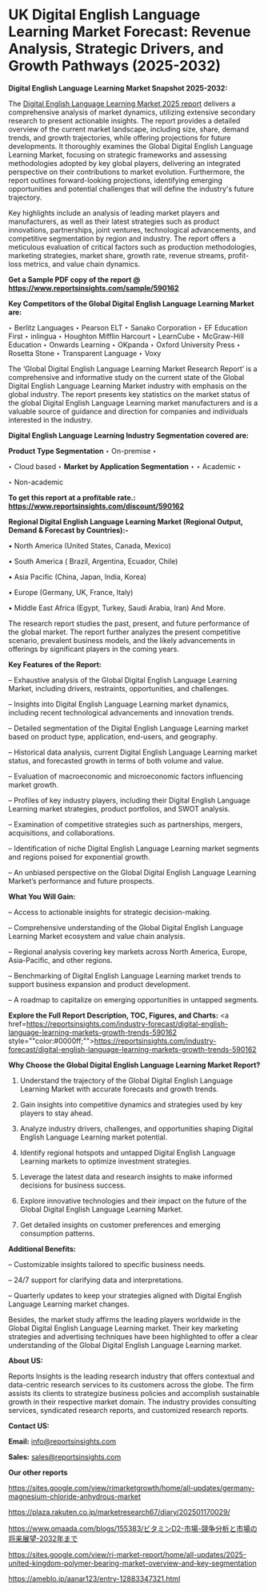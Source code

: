 # UK Digital English Language Learning Market Forecast: Revenue Analysis, Strategic Drivers, and Growth Pathways (2025-2032)

<strong>Digital English Language Learning Market Snapshot 2025-2032:</strong>

The <a href=https://www.reportsinsights.com/sample/590162>Digital English Language Learning Market 2025 report</a> delivers a comprehensive analysis of market dynamics, utilizing extensive secondary research to present actionable insights. The report provides a detailed overview of the current market landscape, including size, share, demand trends, and growth trajectories, while offering projections for future developments. It thoroughly examines the Global Digital English Language Learning Market, focusing on strategic frameworks and assessing methodologies adopted by key global players, delivering an integrated perspective on their contributions to market evolution. Furthermore, the report outlines forward-looking projections, identifying emerging opportunities and potential challenges that will define the industry's future trajectory.

Key highlights include an analysis of leading market players and manufacturers, as well as their latest strategies such as product innovations, partnerships, joint ventures, technological advancements, and competitive segmentation by region and industry. The report offers a meticulous evaluation of critical factors such as production methodologies, marketing strategies, market share, growth rate, revenue streams, profit-loss metrics, and value chain dynamics.

<strong>Get a Sample PDF copy of the report @ <a href=https://www.reportsinsights.com/sample/590162 style=color:#0000ff;>https://www.reportsinsights.com/sample/590162</a></strong>

<strong>Key Competitors of the Global Digital English Language Learning Market are:</strong>

‣ Berlitz Languages
‣ Pearson ELT
‣ Sanako Corporation
‣ EF Education First
‣ inlingua
‣ Houghton Mifflin Harcourt
‣ LearnCube
‣ McGraw-Hill Education
‣ Onwards Learning
‣ OKpanda
‣ Oxford University Press
‣ Rosetta Stone
‣ Transparent Language
‣ Voxy

The ‘Global Digital English Language Learning Market Research Report’ is a comprehensive and informative study on the current state of the Global Digital English Language Learning Market industry with emphasis on the global industry. The report presents key statistics on the market status of the global Digital English Language Learning market manufacturers and is a valuable source of guidance and direction for companies and individuals interested in the industry.

<strong>Digital English Language Learning Industry Segmentation covered are:</strong>

<strong>Product Type Segmentation</strong>
‣
On-premise
‣ 

‣ Cloud based
‣ 
<strong>Market by Application Segmentation</strong>
‣
‣  Academic
‣ 

‣ Non-academic

<strong>To get this report at a profitable rate.: <a href=https://www.reportsinsights.com/discount/590162 style=color:#0000ff;>https://www.reportsinsights.com/discount/590162</a></strong>

<strong>Regional Digital English Language Learning Market (Regional Output, Demand &amp; Forecast by Countries):-</strong>

• North America (United States, Canada, Mexico)

• South America ( Brazil, Argentina, Ecuador, Chile)

• Asia Pacific (China, Japan, India, Korea)

• Europe (Germany, UK, France, Italy)

• Middle East Africa (Egypt, Turkey, Saudi Arabia, Iran) And More.

The research report studies the past, present, and future performance of the global market. The report further analyzes the present competitive scenario, prevalent business models, and the likely advancements in offerings by significant players in the coming years.

<strong>Key Features of the Report:</strong>

– Exhaustive analysis of the Global Digital English Language Learning Market, including drivers, restraints, opportunities, and challenges.

– Insights into Digital English Language Learning market dynamics, including recent technological advancements and innovation trends.

– Detailed segmentation of the Digital English Language Learning market based on product type, application, end-users, and geography.

– Historical data analysis, current Digital English Language Learning market status, and forecasted growth in terms of both volume and value.

– Evaluation of macroeconomic and microeconomic factors influencing market growth.

– Profiles of key industry players, including their Digital English Language Learning market strategies, product portfolios, and SWOT analysis.

– Examination of competitive strategies such as partnerships, mergers, acquisitions, and collaborations.

– Identification of niche Digital English Language Learning market segments and regions poised for exponential growth.

– An unbiased perspective on the Global Digital English Language Learning Market’s performance and future prospects.

<strong>What You Will Gain:</strong>

– Access to actionable insights for strategic decision-making.

– Comprehensive understanding of the Global Digital English Language Learning Market ecosystem and value chain analysis.

– Regional analysis covering key markets across North America, Europe, Asia-Pacific, and other regions.

– Benchmarking of Digital English Language Learning market trends to support business expansion and product development.

– A roadmap to capitalize on emerging opportunities in untapped segments.

<strong>Explore the Full Report Description, TOC, Figures, and Charts:</strong>
<a href=https://reportsinsights.com/industry-forecast/digital-english-language-learning-markets-growth-trends-590162 style=""color:#0000ff;"">https://reportsinsights.com/industry-forecast/digital-english-language-learning-markets-growth-trends-590162</a>

<strong>Why Choose the Global Digital English Language Learning Market Report?</strong>

1. Understand the trajectory of the Global Digital English Language Learning Market with accurate forecasts and growth trends.

2. Gain insights into competitive dynamics and strategies used by key players to stay ahead.

3. Analyze industry drivers, challenges, and opportunities shaping Digital English Language Learning market potential.

4. Identify regional hotspots and untapped Digital English Language Learning markets to optimize investment strategies.

5. Leverage the latest data and research insights to make informed decisions for business success.

6. Explore innovative technologies and their impact on the future of the Global Digital English Language Learning Market.

7. Get detailed insights on customer preferences and emerging consumption patterns.

<strong>Additional Benefits:</strong>

– Customizable insights tailored to specific business needs.

– 24/7 support for clarifying data and interpretations.

– Quarterly updates to keep your strategies aligned with Digital English Language Learning market changes.

Besides, the market study affirms the leading players worldwide in the Global Digital English Language Learning market. Their key marketing strategies and advertising techniques have been highlighted to offer a clear understanding of the Global Digital English Language Learning market.

<strong><strong>About US</strong>:</strong>

Reports Insights is the leading research industry that offers contextual and data-centric research services to its customers across the globe. The firm assists its clients to strategize business policies and accomplish sustainable growth in their respective market domain. The industry provides consulting services, syndicated research reports, and customized research reports.

<strong>Contact US:</strong>

<p class=><b>Email:</b> <a href=mailto:info@reportsinsights.com>info@reportsinsights.com</a></p>
<p class=><b>Sales:</b> <a href=mailto:sales@reportsinsights.com>sales@reportsinsights.com</a></p>

<strong>Our other reports</strong>

<a href=https://sites.google.com/view/rimarketgrowth/home/all-updates/germany-magnesium-chloride-anhydrous-market>https://sites.google.com/view/rimarketgrowth/home/all-updates/germany-magnesium-chloride-anhydrous-market</a>

<a href=https://plaza.rakuten.co.jp/marketresearch67/diary/202501170029/>https://plaza.rakuten.co.jp/marketresearch67/diary/202501170029/</a>

<a href=https://www.omaada.com/blogs/155383/ビタミンD2-市場-競争分析と市場の将来展望-2032年まで>https://www.omaada.com/blogs/155383/ビタミンD2-市場-競争分析と市場の将来展望-2032年まで</a>

<a href=https://sites.google.com/view/ri-market-report/home/all-updates/2025-united-kingdom-polymer-bearing-market-overview-and-key-segmentation>https://sites.google.com/view/ri-market-report/home/all-updates/2025-united-kingdom-polymer-bearing-market-overview-and-key-segmentation</a>

<a href=https://ameblo.jp/aanar123/entry-12883347321.html>https://ameblo.jp/aanar123/entry-12883347321.html</a>

